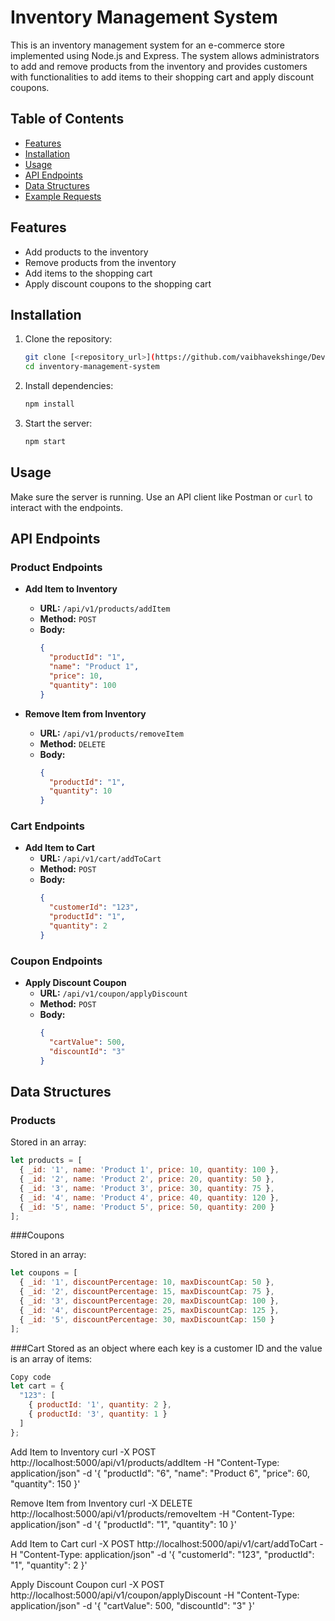 # Inventory Management System

This is an inventory management system for an e-commerce store implemented using Node.js and Express. The system allows administrators to add and remove products from the inventory and provides customers with functionalities to add items to their shopping cart and apply discount coupons.

## Table of Contents

- [Features](#features)
- [Installation](#installation)
- [Usage](#usage)
- [API Endpoints](#api-endpoints)
- [Data Structures](#data-structures)
- [Example Requests](#example-requests)

## Features

- Add products to the inventory
- Remove products from the inventory
- Add items to the shopping cart
- Apply discount coupons to the shopping cart

## Installation

1. Clone the repository:
    ```sh
    git clone [<repository_url>](https://github.com/vaibhavekshinge/DevDynamics-Placement-Assignment---Vaibhav-Ekshinge.git)
    cd inventory-management-system
    ```

2. Install dependencies:
    ```sh
    npm install
    ```

3. Start the server:
    ```sh
    npm start
    ```

## Usage

Make sure the server is running. Use an API client like Postman or `curl` to interact with the endpoints.

## API Endpoints

### Product Endpoints

- **Add Item to Inventory**
  - **URL:** `/api/v1/products/addItem`
  - **Method:** `POST`
  - **Body:**
    ```json
    {
      "productId": "1",
      "name": "Product 1",
      "price": 10,
      "quantity": 100
    }
    ```

- **Remove Item from Inventory**
  - **URL:** `/api/v1/products/removeItem`
  - **Method:** `DELETE`
  - **Body:**
    ```json
    {
      "productId": "1",
      "quantity": 10
    }
    ```

### Cart Endpoints

- **Add Item to Cart**
  - **URL:** `/api/v1/cart/addToCart`
  - **Method:** `POST`
  - **Body:**
    ```json
    {
      "customerId": "123",
      "productId": "1",
      "quantity": 2
    }
    ```

### Coupon Endpoints

- **Apply Discount Coupon**
  - **URL:** `/api/v1/coupon/applyDiscount`
  - **Method:** `POST`
  - **Body:**
    ```json
    {
      "cartValue": 500,
      "discountId": "3"
    }
    ```

## Data Structures

### Products

Stored in an array:
```js
let products = [
  { _id: '1', name: 'Product 1', price: 10, quantity: 100 },
  { _id: '2', name: 'Product 2', price: 20, quantity: 50 },
  { _id: '3', name: 'Product 3', price: 30, quantity: 75 },
  { _id: '4', name: 'Product 4', price: 40, quantity: 120 },
  { _id: '5', name: 'Product 5', price: 50, quantity: 200 }
];
```

###Coupons

Stored in an array:
```js
let coupons = [
  { _id: '1', discountPercentage: 10, maxDiscountCap: 50 },
  { _id: '2', discountPercentage: 15, maxDiscountCap: 75 },
  { _id: '3', discountPercentage: 20, maxDiscountCap: 100 },
  { _id: '4', discountPercentage: 25, maxDiscountCap: 125 },
  { _id: '5', discountPercentage: 30, maxDiscountCap: 150 }
];
```


###Cart
Stored as an object where each key is a customer ID and the value is an array of items:
```js
Copy code
let cart = {
  "123": [
    { productId: '1', quantity: 2 },
    { productId: '3', quantity: 1 }
  ]
};
```

Add Item to Inventory
curl -X POST http://localhost:5000/api/v1/products/addItem -H "Content-Type: application/json" -d '{
  "productId": "6",
  "name": "Product 6",
  "price": 60,
  "quantity": 150
}'


Remove Item from Inventory
curl -X DELETE http://localhost:5000/api/v1/products/removeItem -H "Content-Type: application/json" -d '{
  "productId": "1",
  "quantity": 10
}'


Add Item to Cart
curl -X POST http://localhost:5000/api/v1/cart/addToCart -H "Content-Type: application/json" -d '{
  "customerId": "123",
  "productId": "1",
  "quantity": 2
}'


Apply Discount Coupon
curl -X POST http://localhost:5000/api/v1/coupon/applyDiscount -H "Content-Type: application/json" -d '{
  "cartValue": 500,
  "discountId": "3"
}'


